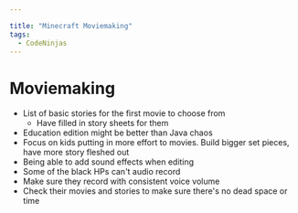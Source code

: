 ```yaml
---

title: "Minecraft Moviemaking"
tags:
  - CodeNinjas
---
```

# Moviemaking
- List of basic stories for the first movie to choose from
	- Have filled in story sheets for them
- Education edition might be better than Java chaos
- Focus on kids putting in more effort to movies. Build bigger set pieces, have more story fleshed out
- Being able to add sound effects when editing
- Some of the black HPs can't audio record
- Make sure they record with consistent voice volume
- Check their movies and stories to make sure there's no dead space or time